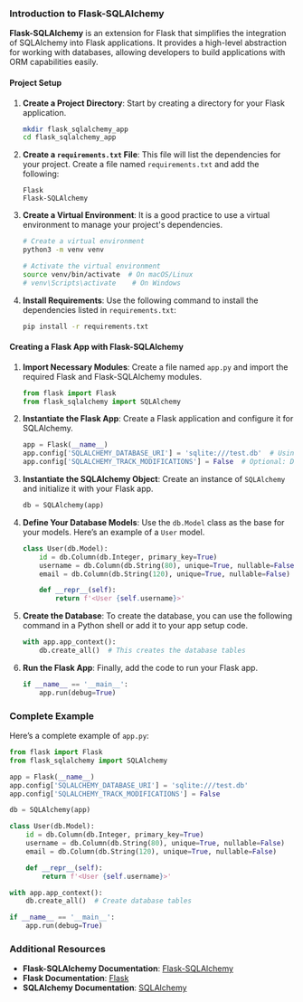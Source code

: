 
### Introduction to Flask-SQLAlchemy

**Flask-SQLAlchemy** is an extension for Flask that simplifies the integration of SQLAlchemy into Flask applications. It provides a high-level abstraction for working with databases, allowing developers to build applications with ORM capabilities easily.

#### Project Setup

1. **Create a Project Directory**:
   Start by creating a directory for your Flask application.

   ```bash
   mkdir flask_sqlalchemy_app
   cd flask_sqlalchemy_app
   ```

2. **Create a `requirements.txt` File**:
   This file will list the dependencies for your project. Create a file named `requirements.txt` and add the following:

   ```
   Flask
   Flask-SQLAlchemy
   ```

3. **Create a Virtual Environment**:
   It is a good practice to use a virtual environment to manage your project's dependencies.

   ```bash
   # Create a virtual environment
   python3 -m venv venv

   # Activate the virtual environment
   source venv/bin/activate  # On macOS/Linux
   # venv\Scripts\activate    # On Windows
   ```

4. **Install Requirements**:
   Use the following command to install the dependencies listed in `requirements.txt`:

   ```bash
   pip install -r requirements.txt
   ```

#### Creating a Flask App with Flask-SQLAlchemy

1. **Import Necessary Modules**:
   Create a file named `app.py` and import the required Flask and Flask-SQLAlchemy modules.

   ```python
   from flask import Flask
   from flask_sqlalchemy import SQLAlchemy
   ```

2. **Instantiate the Flask App**:
   Create a Flask application and configure it for SQLAlchemy.

   ```python
   app = Flask(__name__)
   app.config['SQLALCHEMY_DATABASE_URI'] = 'sqlite:///test.db'  # Using SQLite for simplicity
   app.config['SQLALCHEMY_TRACK_MODIFICATIONS'] = False  # Optional: Disable track modifications
   ```

3. **Instantiate the SQLAlchemy Object**:
   Create an instance of `SQLAlchemy` and initialize it with your Flask app.

   ```python
   db = SQLAlchemy(app)
   ```

4. **Define Your Database Models**:
   Use the `db.Model` class as the base for your models. Here’s an example of a `User` model.

   ```python
   class User(db.Model):
       id = db.Column(db.Integer, primary_key=True)
       username = db.Column(db.String(80), unique=True, nullable=False)
       email = db.Column(db.String(120), unique=True, nullable=False)

       def __repr__(self):
           return f'<User {self.username}>'
   ```

5. **Create the Database**:
   To create the database, you can use the following command in a Python shell or add it to your app setup code.

   ```python
   with app.app_context():
       db.create_all()  # This creates the database tables
   ```

6. **Run the Flask App**:
   Finally, add the code to run your Flask app.

   ```python
   if __name__ == '__main__':
       app.run(debug=True)
   ```

### Complete Example

Here’s a complete example of `app.py`:

```python
from flask import Flask
from flask_sqlalchemy import SQLAlchemy

app = Flask(__name__)
app.config['SQLALCHEMY_DATABASE_URI'] = 'sqlite:///test.db'
app.config['SQLALCHEMY_TRACK_MODIFICATIONS'] = False

db = SQLAlchemy(app)

class User(db.Model):
    id = db.Column(db.Integer, primary_key=True)
    username = db.Column(db.String(80), unique=True, nullable=False)
    email = db.Column(db.String(120), unique=True, nullable=False)

    def __repr__(self):
        return f'<User {self.username}>'

with app.app_context():
    db.create_all()  # Create database tables

if __name__ == '__main__':
    app.run(debug=True)
```

### Additional Resources

- **Flask-SQLAlchemy Documentation**: [Flask-SQLAlchemy](https://flask-sqlalchemy.palletsprojects.com/)
- **Flask Documentation**: [Flask](https://flask.palletsprojects.com/)
- **SQLAlchemy Documentation**: [SQLAlchemy](https://docs.sqlalchemy.org/)



